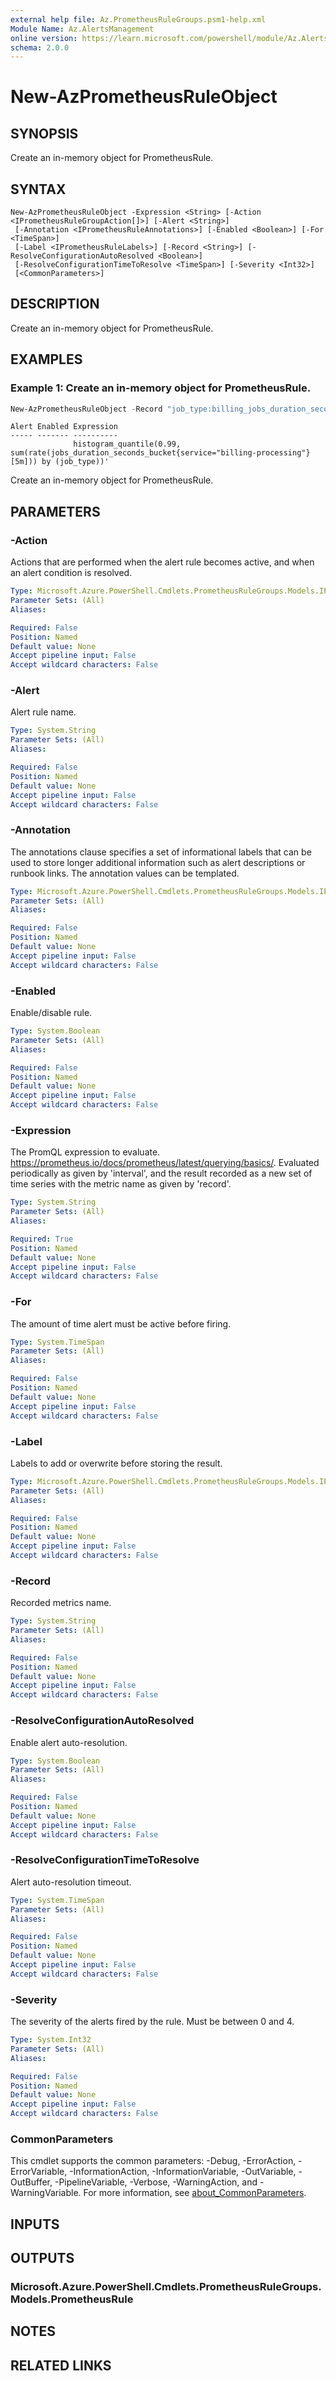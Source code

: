 ```yaml
---
external help file: Az.PrometheusRuleGroups.psm1-help.xml
Module Name: Az.AlertsManagement
online version: https://learn.microsoft.com/powershell/module/Az.AlertsManagement/new-azprometheusruleobject
schema: 2.0.0
---
```


# New-AzPrometheusRuleObject

## SYNOPSIS
Create an in-memory object for PrometheusRule.

## SYNTAX

```
New-AzPrometheusRuleObject -Expression <String> [-Action <IPrometheusRuleGroupAction[]>] [-Alert <String>]
 [-Annotation <IPrometheusRuleAnnotations>] [-Enabled <Boolean>] [-For <TimeSpan>]
 [-Label <IPrometheusRuleLabels>] [-Record <String>] [-ResolveConfigurationAutoResolved <Boolean>]
 [-ResolveConfigurationTimeToResolve <TimeSpan>] [-Severity <Int32>]
 [<CommonParameters>]
```

## DESCRIPTION
Create an in-memory object for PrometheusRule.

## EXAMPLES

### Example 1:  Create an in-memory object for PrometheusRule.
```powershell
New-AzPrometheusRuleObject -Record "job_type:billing_jobs_duration_seconds:99p5m" -Expression 'histogram_quantile(0.99, sum(rate(jobs_duration_seconds_bucket{service="billing-processing"}[5m])) by (job_type))'
```

```output
Alert Enabled Expression
----- ------- ----------
              histogram_quantile(0.99, sum(rate(jobs_duration_seconds_bucket{service="billing-processing"}[5m])) by (job_type))'
```

Create an in-memory object for PrometheusRule.

## PARAMETERS

### -Action
Actions that are performed when the alert rule becomes active, and when an alert condition is resolved.

```yaml
Type: Microsoft.Azure.PowerShell.Cmdlets.PrometheusRuleGroups.Models.IPrometheusRuleGroupAction[]
Parameter Sets: (All)
Aliases:

Required: False
Position: Named
Default value: None
Accept pipeline input: False
Accept wildcard characters: False
```

### -Alert
Alert rule name.

```yaml
Type: System.String
Parameter Sets: (All)
Aliases:

Required: False
Position: Named
Default value: None
Accept pipeline input: False
Accept wildcard characters: False
```

### -Annotation
The annotations clause specifies a set of informational labels that can be used to store longer additional information such as alert descriptions or runbook links.
The annotation values can be templated.

```yaml
Type: Microsoft.Azure.PowerShell.Cmdlets.PrometheusRuleGroups.Models.IPrometheusRuleAnnotations
Parameter Sets: (All)
Aliases:

Required: False
Position: Named
Default value: None
Accept pipeline input: False
Accept wildcard characters: False
```

### -Enabled
Enable/disable rule.

```yaml
Type: System.Boolean
Parameter Sets: (All)
Aliases:

Required: False
Position: Named
Default value: None
Accept pipeline input: False
Accept wildcard characters: False
```

### -Expression
The PromQL expression to evaluate.
https://prometheus.io/docs/prometheus/latest/querying/basics/.
Evaluated periodically as given by 'interval', and the result recorded as a new set of time series with the metric name as given by 'record'.

```yaml
Type: System.String
Parameter Sets: (All)
Aliases:

Required: True
Position: Named
Default value: None
Accept pipeline input: False
Accept wildcard characters: False
```

### -For
The amount of time alert must be active before firing.

```yaml
Type: System.TimeSpan
Parameter Sets: (All)
Aliases:

Required: False
Position: Named
Default value: None
Accept pipeline input: False
Accept wildcard characters: False
```

### -Label
Labels to add or overwrite before storing the result.

```yaml
Type: Microsoft.Azure.PowerShell.Cmdlets.PrometheusRuleGroups.Models.IPrometheusRuleLabels
Parameter Sets: (All)
Aliases:

Required: False
Position: Named
Default value: None
Accept pipeline input: False
Accept wildcard characters: False
```

### -Record
Recorded metrics name.

```yaml
Type: System.String
Parameter Sets: (All)
Aliases:

Required: False
Position: Named
Default value: None
Accept pipeline input: False
Accept wildcard characters: False
```

### -ResolveConfigurationAutoResolved
Enable alert auto-resolution.

```yaml
Type: System.Boolean
Parameter Sets: (All)
Aliases:

Required: False
Position: Named
Default value: None
Accept pipeline input: False
Accept wildcard characters: False
```

### -ResolveConfigurationTimeToResolve
Alert auto-resolution timeout.

```yaml
Type: System.TimeSpan
Parameter Sets: (All)
Aliases:

Required: False
Position: Named
Default value: None
Accept pipeline input: False
Accept wildcard characters: False
```

### -Severity
The severity of the alerts fired by the rule.
Must be between 0 and 4.

```yaml
Type: System.Int32
Parameter Sets: (All)
Aliases:

Required: False
Position: Named
Default value: None
Accept pipeline input: False
Accept wildcard characters: False
```

### CommonParameters
This cmdlet supports the common parameters: -Debug, -ErrorAction, -ErrorVariable, -InformationAction, -InformationVariable, -OutVariable, -OutBuffer, -PipelineVariable, -Verbose, -WarningAction, and -WarningVariable. For more information, see [about_CommonParameters](http://go.microsoft.com/fwlink/?LinkID=113216).

## INPUTS

## OUTPUTS

### Microsoft.Azure.PowerShell.Cmdlets.PrometheusRuleGroups.Models.PrometheusRule

## NOTES

## RELATED LINKS
